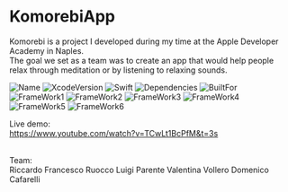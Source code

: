 # KomorebiApp

Komorebi is a project I developed during my time at the Apple Developer Academy in Naples. <br />
The goal we set as a team was to create an app that would help people relax through meditation or by listening to relaxing sounds. <br />



![Name](https://badgen.net/badge/RiccardoFrancescoRuocco/Komorebi/green?icon=github)
![XcodeVersion](https://badgen.net/badge/XcodeVersion/13.0/green/?icon=apple)
![Swift](https://badgen.net/badge/SwiftVersion/5.5/red/?icon=apple)
![Dependencies](https://badgen.net/badge/dependencies/none/green?)
![BuiltFor](https://badgen.net/badge/BuiltFor/iOS15.0/green?) <br />
![FrameWork1](https://badgen.net/badge/FrameworkUsed/SwiftUI/red/?icon=apple)
![FrameWork2](https://badgen.net/badge/FrameworkUsed/CoreData/red/?icon=apple)
![FrameWork3](https://badgen.net/badge/FrameworkUsed/Foundation/red/?icon=apple)
![FrameWork4](https://badgen.net/badge/FrameworkUsed/AVFoundation/red/?icon=apple)
![FrameWork5](https://badgen.net/badge/FrameworkUsed/WebKit/red/?icon=apple)
![FrameWork6](https://badgen.net/badge/FrameworkUsed/MediaPlayer/red/?icon=apple)
<br />



Live demo:<br />
https://www.youtube.com/watch?v=TCwLt1BcPfM&t=3s

<br />
Team: <br />
Riccardo Francesco Ruocco
Luigi Parente
Valentina Vollero
Domenico Cafarelli
